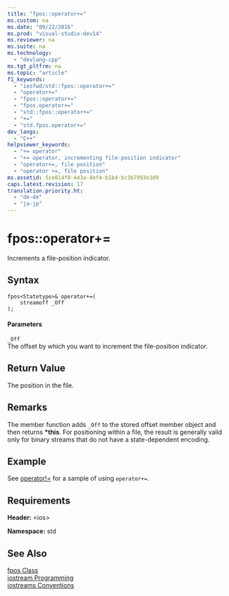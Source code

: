 ```yaml
---
title: "fpos::operator+="
ms.custom: na
ms.date: "09/22/2016"
ms.prod: "visual-studio-dev14"
ms.reviewer: na
ms.suite: na
ms.technology: 
  - "devlang-cpp"
ms.tgt_pltfrm: na
ms.topic: "article"
f1_keywords: 
  - "iosfwd/std::fpos::operator+="
  - "operator+="
  - "fpos::operator+="
  - "fpos.operator+="
  - "std::fpos::operator+="
  - "+="
  - "std.fpos.operator+="
dev_langs: 
  - "C++"
helpviewer_keywords: 
  - "+= operator"
  - "+= operator, incrementing file-position indicator"
  - "operator+=, file position"
  - "operator +=, file position"
ms.assetid: 5ce814f0-443a-4ef4-b1b4-bc3b7993e3d9
caps.latest.revision: 17
translation.priority.ht: 
  - "de-de"
  - "ja-jp"
---
```

# fpos::operator+=
Increments a file-position indicator.  
  
## Syntax  
  
```  
fpos<Statetype>& operator+=(  
    streamoff _Off  
);  
```  
  
#### Parameters  
 `_Off`  
 The offset by which you want to increment the file-position indicator.  
  
## Return Value  
 The position in the file.  
  
## Remarks  
 The member function adds `_Off` to the stored offset member object and then returns **\*this**. For positioning within a file, the result is generally valid only for binary streams that do not have a state-dependent encoding.  
  
## Example  
 See [operator!=](../vs140/fpos--operator!=.md) for a sample of using `operator+=`.  
  
## Requirements  
 **Header:** \<ios>  
  
 **Namespace:** std  
  
## See Also  
 [fpos Class](../vs140/fpos-class.md)   
 [iostream Programming](../vs140/iostream-programming.md)   
 [iostreams Conventions](../vs140/iostreams-conventions.md)